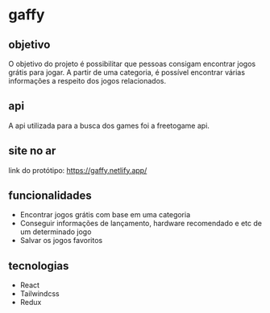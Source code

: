# gaffy

## objetivo

O objetivo do projeto é possibilitar que pessoas consigam encontrar jogos grátis para jogar. A partir de uma categoria, é possível encontrar várias informações a respeito dos jogos relacionados.

## api

A api utilizada para a busca dos games foi a freetogame api.

## site no ar
link do protótipo: https://gaffy.netlify.app/

## funcionalidades

- Encontrar jogos grátis com base em uma categoria
- Conseguir informações de lançamento, hardware recomendado e etc de um determinado jogo
- Salvar os jogos favoritos 

## tecnologias 

- React
- Tailwindcss
- Redux
